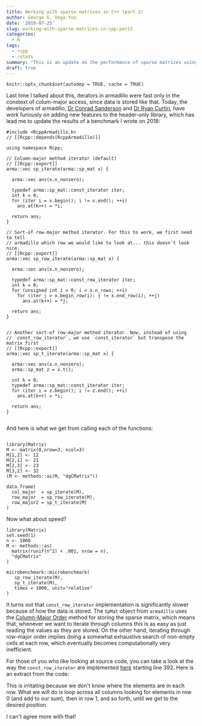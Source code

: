 ```yaml
---
title: Working with sparse matrices in C++ (part 2)
author: George G. Vega Yon
date: '2019-07-25'
slug: working-with-sparse-matrices-in-cpp-part2
categories:
  - R
tags:
  - rcpp
  - rstats
summary: "This is an update on the performance of sparse matrices using the C++ armadillo (with the Rcpp wrapper)."
draft: true
---
```


```{r Setup, echo=FALSE}
knitr::opts_chunk$set(autodep = TRUE, cache = TRUE)
```

Last time I talked about this, iterators in armadillo were fast only in the constext of colum-major access, since data is stored like that. Today, the developers of armadillo, [Dr Conrad Sanderson](http://conradsanderson.id.au/) and [Dr Ryan Curtin](http://www.ratml.org/), have work furiously on adding new features to the header-only library, which has lead me to update the results of a benchmark I wrote on 2018:

```{Rcpp creating-function, cache=TRUE}
#include <RcppArmadillo.h>
// [[Rcpp::depends(RcppArmadillo)]]

using namespace Rcpp;

// Column-major method iterator (default)
// [[Rcpp::export]]
arma::vec sp_iterate(arma::sp_mat x) {
  
  arma::vec ans(x.n_nonzero);
  
  typedef arma::sp_mat::const_iterator iter;
  int k = 0;
  for (iter i = x.begin(); i != x.end(); ++i)
    ans.at(k++) = *i;
  
  return ans;
}

// Sort-of row-major method iterator. For this to work, we first need to tell
// armadillo which row we would like to look at... this doesn't look nice.
// [[Rcpp::export]]
arma::vec sp_row_iterate(arma::sp_mat x) {
  
  arma::vec ans(x.n_nonzero);
  
  typedef arma::sp_mat::const_row_iterator iter;
  int k = 0;
  for (unsigned int i = 0; i < x.n_rows; ++i)
    for (iter j = x.begin_row(i); j != x.end_row(i); ++j)
      ans.at(k++) = *j;
  
  return ans;
}


// Another sort-of row-major method iterator. Now, instead of using
// `const_row_iterator`, we use `const_iterator` but transpose the matrix first
// [[Rcpp::export]]
arma::vec sp_t_iterate(arma::sp_mat x) {
  
  arma::vec ans(x.n_nonzero);
  arma::sp_mat z = x.t();
  
  int k = 0;
  typedef arma::sp_mat::const_iterator iter;
  for (iter i = z.begin(); i != z.end(); ++i)
    ans.at(k++) = *i;
  
  return ans;
}


```

And here is what we get from calling each of the functions:

```{r data-generating-process}

library(Matrix)
M <- matrix(0,nrow=3, ncol=3)
M[1,2] <- 12
M[2,1] <- 21
M[2,3] <- 23
M[3,2] <- 32
(M <- methods::as(M, "dgCMatrix"))
```

```{r calling-the-functions}
data.frame(
  col_major  = sp_iterate(M),
  row_major  = sp_row_iterate(M),
  row_major2 = sp_t_iterate(M)
)
```

Now what about speed? 

```{r benchmark, cache=TRUE}
library(Matrix)
set.seed(1)
n <- 1000
M <- methods::as(
  matrix(runif(n^2) < .001, nrow = n),
  "dgCMatrix"
)

microbenchmark::microbenchmark(
   sp_row_iterate(M),
   sp_t_iterate(M),
   times = 1000, unit="relative"
)
```

It turns out that `const_row_iterator` implementation is significantly slower because of how the data is stored. The `SpMat` object from `armadillo` uses the [Column-Major Order](https://en.wikipedia.org/wiki/Row-_and_column-major_order) method for storing the sparse matrix, which means that, whenever we want to iterate through columns this is as easy as just reading the values as they are stored. On the other hand, iterating through row-major order implies doing a somewhat exhaustive search of non-empty cells at each row, which eventually becomes computationally very inefficient.

For those of you who like looking at source code, you can take a look at the way the `const_row_iterator` are implemented [here](https://fossies.org/dox/armadillo-8.300.3/SpMat__iterators__meat_8hpp_source.html) starting line 392. Here is an extract from the code:

>
This is irritating because we don't know where the elements are in each
row.  What we will do is loop across all columns looking for elements in
row 0 (and add to our sum), then in row 1, and so forth, until we get to
the desired position.

I can't agree more with that!


